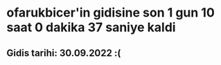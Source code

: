# ofarukbicer'in gidisine son 1 gun 10 saat 0 dakika 37 saniye kaldi

## Gidis tarihi: 30.09.2022 :(